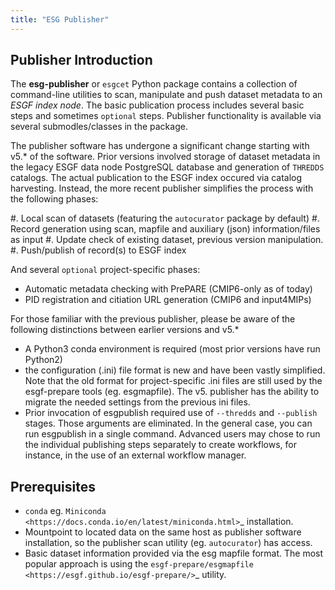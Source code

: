 ```yaml
---
title: "ESG Publisher"
---
```

## Publisher Introduction

The **esg-publisher** or ``esgcet`` Python package contains a collection of command-line utilities to scan, manipulate and push dataset metadata to an *ESGF index node*.  The basic publication process includes several basic steps and sometimes `optional` steps. Publisher functionality is available via several submodles/classes in the package. 


The publisher software has undergone a significant change starting with v5.* of the software.  Prior versions involved storage of dataset metadata in the legacy ESGF data node PostgreSQL database and generation of `THREDDS` catalogs.   The actual publication to the ESGF index occured via catalog harvesting.  Instead, the more recent publisher simplifies the process with the following phases:

#. Local scan of datasets (featuring the ``autocurator`` package by default)
#. Record generation using scan, mapfile and auxiliary (json) information/files as input
#. Update check of existing dataset, previous version manipulation.
#. Push/publish of record(s) to ESGF index

And several `optional` project-specific phases:

* Automatic metadata checking with PrePARE (CMIP6-only as of today)
* PID registration and citiation URL generation (CMIP6 and input4MIPs)

For those familiar with the previous publisher, please be aware of the following distinctions between earlier versions and v5.* 

* A Python3 conda environment is required (most prior versions have run Python2)
* the configuration (.ini) file format is new and have been vastly simplified.  Note that the old format for project-specific .ini files are still used by the esgf-prepare tools (eg. esgmapfile).  The v5. publisher has the ability to migrate the needed settings from the previous ini files.
* Prior invocation of esgpublish required use of ``--thredds`` and ``--publish`` stages.  Those arguments are eliminated.  In the general case, you can run esgpublish in a single command.  Advanced users may chose to run the individual publishing steps separately to create workflows, for instance, in the use of an external workflow manager. 


## Prerequisites

* ``conda`` eg. `Miniconda <https://docs.conda.io/en/latest/miniconda.html>`_  installation.
* Mountpoint to located data on the same host as publisher software installation, so the publisher scan utility (eg. ``autocurator``) has access.
* Basic dataset information provided via the esg mapfile format.   The most popular approach is using the `esgf-prepare/esgmapfile <https://esgf.github.io/esgf-prepare/>`_ utility.

